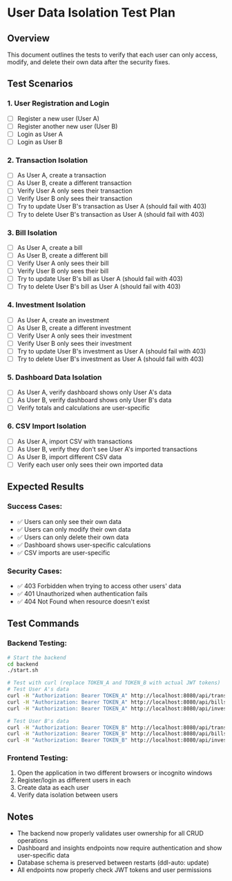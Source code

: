# User Data Isolation Test Plan

## Overview
This document outlines the tests to verify that each user can only access, modify, and delete their own data after the security fixes.

## Test Scenarios

### 1. User Registration and Login
- [ ] Register a new user (User A)
- [ ] Register another new user (User B)
- [ ] Login as User A
- [ ] Login as User B

### 2. Transaction Isolation
- [ ] As User A, create a transaction
- [ ] As User B, create a different transaction
- [ ] Verify User A only sees their transaction
- [ ] Verify User B only sees their transaction
- [ ] Try to update User B's transaction as User A (should fail with 403)
- [ ] Try to delete User B's transaction as User A (should fail with 403)

### 3. Bill Isolation
- [ ] As User A, create a bill
- [ ] As User B, create a different bill
- [ ] Verify User A only sees their bill
- [ ] Verify User B only sees their bill
- [ ] Try to update User B's bill as User A (should fail with 403)
- [ ] Try to delete User B's bill as User A (should fail with 403)

### 4. Investment Isolation
- [ ] As User A, create an investment
- [ ] As User B, create a different investment
- [ ] Verify User A only sees their investment
- [ ] Verify User B only sees their investment
- [ ] Try to update User B's investment as User A (should fail with 403)
- [ ] Try to delete User B's investment as User A (should fail with 403)

### 5. Dashboard Data Isolation
- [ ] As User A, verify dashboard shows only User A's data
- [ ] As User B, verify dashboard shows only User B's data
- [ ] Verify totals and calculations are user-specific

### 6. CSV Import Isolation
- [ ] As User A, import CSV with transactions
- [ ] As User B, verify they don't see User A's imported transactions
- [ ] As User B, import different CSV data
- [ ] Verify each user only sees their own imported data

## Expected Results

### Success Cases:
- ✅ Users can only see their own data
- ✅ Users can only modify their own data
- ✅ Users can only delete their own data
- ✅ Dashboard shows user-specific calculations
- ✅ CSV imports are user-specific

### Security Cases:
- ✅ 403 Forbidden when trying to access other users' data
- ✅ 401 Unauthorized when authentication fails
- ✅ 404 Not Found when resource doesn't exist

## Test Commands

### Backend Testing:
```bash
# Start the backend
cd backend
./start.sh

# Test with curl (replace TOKEN_A and TOKEN_B with actual JWT tokens)
# Test User A's data
curl -H "Authorization: Bearer TOKEN_A" http://localhost:8080/api/transactions
curl -H "Authorization: Bearer TOKEN_A" http://localhost:8080/api/bills
curl -H "Authorization: Bearer TOKEN_A" http://localhost:8080/api/investments

# Test User B's data
curl -H "Authorization: Bearer TOKEN_B" http://localhost:8080/api/transactions
curl -H "Authorization: Bearer TOKEN_B" http://localhost:8080/api/bills
curl -H "Authorization: Bearer TOKEN_B" http://localhost:8080/api/investments
```

### Frontend Testing:
1. Open the application in two different browsers or incognito windows
2. Register/login as different users in each
3. Create data as each user
4. Verify data isolation between users

## Notes
- The backend now properly validates user ownership for all CRUD operations
- Dashboard and insights endpoints now require authentication and show user-specific data
- Database schema is preserved between restarts (ddl-auto: update)
- All endpoints now properly check JWT tokens and user permissions